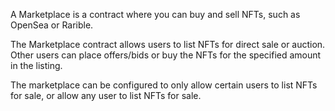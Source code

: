 A Marketplace is a contract where you can buy and sell NFTs, such as OpenSea or Rarible.

The Marketplace contract allows users to list NFTs for direct sale or auction. Other users can place offers/bids or buy the NFTs for the specified amount in the listing.

The marketplace can be configured to only allow certain users to list NFTs for sale, or allow any user to list NFTs for sale.
